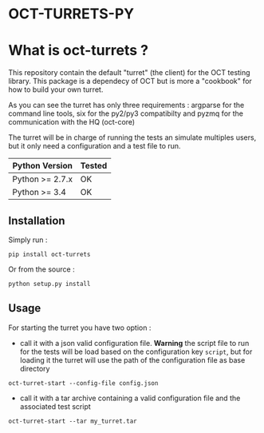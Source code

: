 # OCT-TURRETS-PY

# What is oct-turrets ?

This repository contain the default "turret" (the client) for the OCT testing library.
This package is a dependecy of OCT but is more a "cookbook" for how to build your own turret.

As you can see the turret has only three requirements : argparse for the command line tools, six for the py2/py3
compatibilty and pyzmq for the communication with the HQ (oct-core)

The turret will be in charge of running the tests an simulate multiples users, but it only need a configuration and a
test file to run.

Python Version | Tested |
-------------- | -------|
Python >= 2.7.x|OK|
Python >= 3.4|OK|

## Installation

Simply run :

```
pip install oct-turrets
```

Or from the source :

```
python setup.py install
```

## Usage

For starting the turret you have two option :

* call it with a json valid configuration file. **Warning** the script file to run for the tests will be load based on
the configuration key `script`, but for loading it the turret will use the path of the configuration file as base directory

```
oct-turret-start --config-file config.json
```

* call it with a tar archive containing a valid configuration file and the associated test script

```
oct-turret-start --tar my_turret.tar
```
